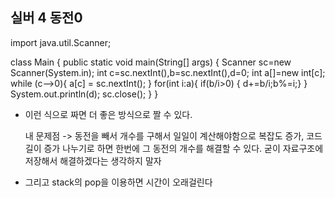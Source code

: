 ## 실버 4 동전0

import java.util.Scanner;

class Main {
	public static void main(String[] args) {
		Scanner sc=new Scanner(System.in);
		int c=sc.nextInt(),b=sc.nextInt(),d=0;
		int a[]=new int[c];
		while (c-->0){
			a[c] = sc.nextInt();
		}
		for(int i:a){
			if(b/i>0)
			{ d+=b/i;b%=i;}
		}
		System.out.println(d);
		sc.close();
	}
}

- 이런 식으로 짜면 더 좋은 방식으로 짤 수 있다.

  내 문제점 -> 동전을 빼서 개수를 구해서 일일이 계산해야함으로 복잡도 증가, 코드 길이 증가
              나누기로 하면 한번에 그 동전의 개수를 해결할 수 있다. 굳이 자료구조에 저장해서
              해결하겠다는 생각하지 말자
  
- 그리고 stack의 pop을 이용하면 시간이 오래걸린다
